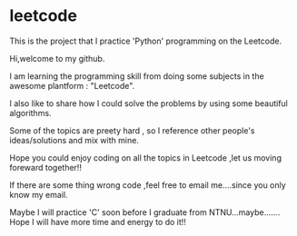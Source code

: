# leetcode 

This is the project that I practice 'Python' programming on the Leetcode.

Hi,welcome to my github.

I am learning the programming skill from doing some subjects in the awesome plantform : "Leetcode".

I also like to share how I could solve the problems by using some beautiful algorithms.

Some of the topics are preety hard , so I reference other people's ideas/solutions and mix with mine.

Hope you could enjoy coding on all the topics in Leetcode ,let us moving foreward together!!

If there are some thing wrong code ,feel free to email me....since you only know my email.

Maybe I will practice 'C' soon before I graduate from NTNU...maybe.......
                                                            Hope I will have more time and energy to do it!!
